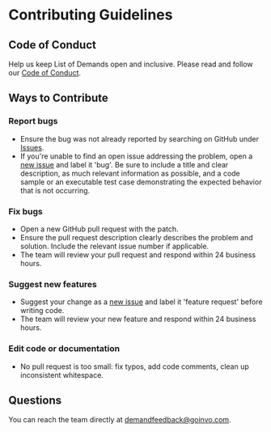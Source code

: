 # Contributing Guidelines

## Code of Conduct
Help us keep List of Demands open and inclusive. Please read and follow our [Code of Conduct](CODE_OF_CONDUCT.md).

## Ways to Contribute

### Report bugs
- Ensure the bug was not already reported by searching on GitHub under [Issues](https://github.com/goinvo/ListofDemands/issues).
- If you're unable to find an open issue addressing the problem, open a [new issue](https://github.com/goinvo/ListofDemands/issues/new) and label it 'bug'. Be sure to include a title and clear description, as much relevant information as possible, and a code sample or an executable test case demonstrating the expected behavior that is not occurring.

### Fix bugs
- Open a new GitHub pull request with the patch.
- Ensure the pull request description clearly describes the problem and solution. Include the relevant issue number if applicable.
- The team will review your pull request and respond within 24 business hours.

### Suggest new features
- Suggest your change as a [new issue](https://github.com/goinvo/ListofDemands/issues/new) and label it 'feature request' before writing code.
- The team will review your new feature and respond within 24 business hours.

### Edit code or documentation
- No pull request is too small: fix typos, add code comments, clean up inconsistent whitespace.

## Questions
You can reach the team directly at [demandfeedback@goinvo.com](mailto:demandfeedback@goinvo.com).